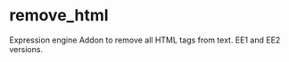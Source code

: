 remove_html
===========

Expression engine Addon to remove all HTML tags from text. EE1 and EE2 versions.
